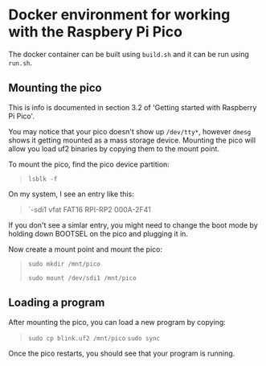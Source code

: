 # Docker environment for working with the Raspbery Pi Pico

The docker container can be built using `build.sh` and it can be run using `run.sh`.

## Mounting the pico

This is info is documented in section 3.2 of 'Getting started with Raspberry Pi Pico'.

You may notice that your pico doesn't show up `/dev/tty*`, however `dmesg` shows it getting mounted as a mass storage device. Mounting the pico will allow you load uf2 binaries by copying them to the mount point.

To mount the pico, find the pico device partition:
> `lsblk -f`

On my system, I see an entry like this:
>`-sdi1      vfat   FAT16 RPI-RP2         000A-2F41

If you don't see a simlar entry, you might need to change the boot mode by holding down BOOTSEL on the pico and plugging it in.

Now create a mount point and mount the pico:

> `sudo mkdir /mnt/pico`
> 
> `sudo mount /dev/sdi1 /mnt/pico`

## Loading a program
After mounting the pico, you can load a new program by copying:

> `sudo cp blink.uf2 /mnt/pico`
> `sudo sync`

Once the pico restarts, you should see that your program is running.
